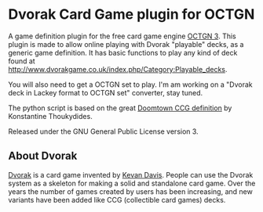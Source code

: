 Dvorak Card Game plugin for OCTGN
================================

A game definition plugin for the free card game engine [OCTGN 3](http://kellyelton.github.com/OCTGN/). This plugin is made to allow online playing with Dvorak "playable" decks, as a generic game definition. It has basic functions to play any kind of deck found at <http://www.dvorakgame.co.uk/index.php/Category:Playable_decks>.

You will also need to get a OCTGN set to play. I'm am working on a "Dvorak deck in Lackey format to OCTGN set" converter, stay tuned.

The python script is based on the great [Doomtown CCG definition](https://github.com/db0/Doomtown-for-OCTGN) by Konstantine Thoukydides.

Released under the GNU General Public License version 3.

About Dvorak
--------------

[Dvorak](http://www.dvorakgame.co.uk) is a card game invented by [Kevan Davis](http://kevan.org/). People can use the Dvorak system as a skeleton for making a solid and standalone card game. Over the years the number of games created by users has been increasing, and new variants have been added like CCG (collectible card games) decks.